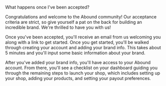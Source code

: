 What happens once I've been accepted?

Congratulations and welcome to the Abound community! Our acceptance criteria are strict, so give yourself a pat on the back for building an incredible brand. We're thrilled to have you with us!

Once you've been accepted, you'll receive an email from us welcoming you along with a link to get started. Once you get started, you'll be walked through creating your account and adding your brand info. This takes about 5 minutes and you'll input some basic information about your brand.

After you've added your brand info, you'll have access to your Abound account. From there, you'll see a checklist on your dashboard guiding you through the remaining steps to launch your shop, which includes setting up your shop, adding your products, and setting your payout preferences.
